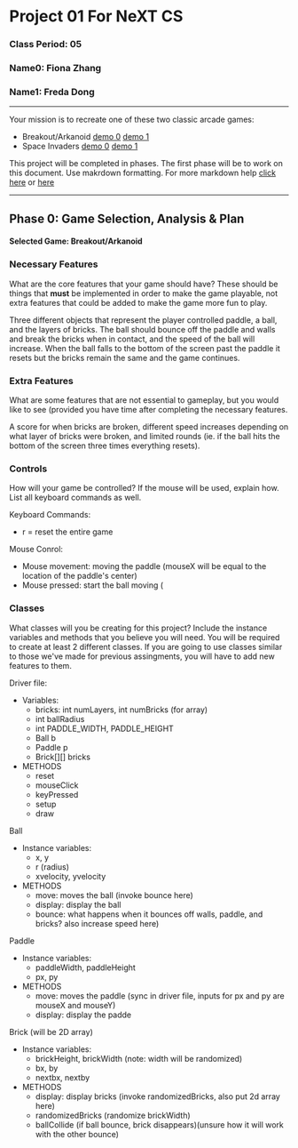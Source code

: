 # Project 01 For NeXT CS
### Class Period: 05
### Name0: Fiona Zhang
### Name1: Freda Dong
---


Your mission is to recreate one of these two classic arcade games:
- Breakout/Arkanoid [demo 0](https://elgoog.im/breakout/)  [demo 1](https://www.crazygames.com/game/atari-breakout)
- Space Invaders [demo 0](https://elgoog.im/space-invaders/) [demo 1](https://www.crazygames.com/game/space-invaders)

This project will be completed in phases. The first phase will be to work on this document. Use makrdown formatting. For more markdown help [click here](https://github.com/adam-p/markdown-here/wiki/Markdown-Cheatsheet) or [here](https://docs.github.com/en/get-started/writing-on-github/getting-started-with-writing-and-formatting-on-github/basic-writing-and-formatting-syntax)


---

## Phase 0: Game Selection, Analysis & Plan

#### Selected Game: Breakout/Arkanoid

### Necessary Features
What are the core features that your game should have? These should be things that __must__ be implemented in order to make the game playable, not extra features that could be added to make the game more fun to play.

Three different objects that represent the player controlled paddle, a ball, and the layers of bricks. The ball should bounce off the paddle and walls and break the bricks when in contact, and the speed of the ball will increase. When the ball falls to the bottom of the screen past the paddle it resets but the bricks remain the same and the game continues. 

### Extra Features
What are some features that are not essential to gameplay, but you would like to see (provided you have time after completing the necessary features.

A score for when bricks are broken, different speed increases depending on what layer of bricks were broken, and limited rounds (ie. if the ball hits the bottom of the screen three times everything resets). 


### Controls
How will your game be controlled? If the mouse will be used, explain how. List all keyboard commands as well.

Keyboard Commands:
- r = reset the entire game

Mouse Conrol:
- Mouse movement: moving the paddle (mouseX will be equal to the location of the paddle's center)
- Mouse pressed: start the ball moving (


### Classes
What classes will you be creating for this project? Include the instance variables and methods that you believe you will need. You will be required to create at least 2 different classes. If you are going to use classes similar to those we've made for previous assingments, you will have to add new features to them.

Driver file: 
- Variables:
  - bricks: int numLayers, int numBricks (for array) 
  - int ballRadius
  - int PADDLE_WIDTH, PADDLE_HEIGHT
  - Ball b
  - Paddle p
  - Brick[][] bricks
- METHODS
  - reset
  - mouseClick
  - keyPressed
  - setup
  - draw


Ball
- Instance variables:
  - x, y
  - r (radius)
  - xvelocity, yvelocity
- METHODS
  - move: moves the ball (invoke bounce here)
  - display: display the ball
  - bounce: what happens when it bounces off walls, paddle, and bricks? also increase speed here)

Paddle
- Instance variables:
  - paddleWidth, paddleHeight
  - px, py
- METHODS
  - move: moves the paddle (sync in driver file, inputs for px and py are mouseX and mouseY) 
  - display: display the padde

Brick (will be 2D array)
- Instance variables:
  - brickHeight, brickWidth (note: width will be randomized)
  - bx, by
  - nextbx, nextby 
- METHODS
  - display: display bricks (invoke randomizedBricks, also put 2d array here)
  - randomizedBricks (randomize brickWidth)
  - ballCollide (if ball bounce, brick disappears)(unsure how it will work with the other bounce) 

